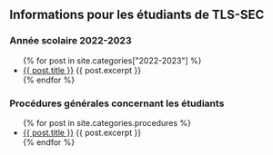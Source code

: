## Informations pour les étudiants de TLS-SEC

### Année scolaire 2022-2023
<ul>
{% for post in site.categories["2022-2023"] %}
<li>
  <a href="{{ post.url }}">{{ post.title }}</a>
  {{ post.excerpt }}
</li>
{% endfor %}
</ul>

### Procédures générales concernant les étudiants
<ul>
{% for post in site.categories.procedures %}
<li>
  <a href="{{ post.url }}">{{ post.title }}</a>
  {{ post.excerpt }}
</li>
{% endfor %}
</ul>
